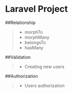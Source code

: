# Laravel Project
##Relationship
>* morphTo
>* morphMany
>* belongsTo
>* hasMany

##Validation
>* Creating new users

##Authorization
>* Users authorization
